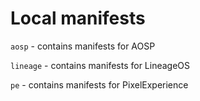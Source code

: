 # Local manifests

`aosp` - contains manifests for AOSP

`lineage` - contains manifests for LineageOS

`pe` - contains manifests for PixelExperience

